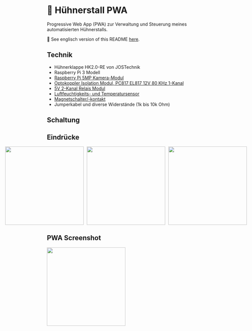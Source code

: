# :chicken: Hühnerstall PWA

Progressive Web App (PWA) zur Verwaltung und Steuerung meines automatisierten Hühnerstalls.

:pushpin: See englisch version of this README [here](./README-en.md).

## Technik
- Hühnerklappe HK2.0-RE von JOSTechnik
- Raspberry Pi 3 Modell
- [Raspberry Pi 5MP Kamera-Modul](https://www.berrybase.de/raspberry-pi/raspberry-pi-computer/kameras/5mp-kamera-f-252-r-raspberry-pi)
- [Optokoppler Isolation Modul, PC817 EL817 12V 80 KHz 1-Kanal](https://www.amazon.de/Optokoppler-Isolation-Modul-1-Kanal-Platine-DIN-Schienenhalterung-SPS-Prozessoren/dp/B07YHQBCZ7/)
- [5V 2-Kanal Relais Modul](https://www.berrybase.de/sensoren-module/relaiskarten/5v-2-kanal-relais-modul)
- [Luftfeuchtigkeits- und Temperatursensor](https://www.berrybase.de/sensoren-module/feuchtigkeit/am2302/dht22-digitaler-temperatur-und-luftfeuchtesensor-mit-kabelanschluss)
- [Magnetschalter/-kontakt](https://www.berrybase.de/bauelemente/schalter-taster/magnetschalter/universaler-t-252-r-und-fensterkontakt)
- Jumperkabel und diverse Widerstände (1k bis 10k Ohm)

## Schaltung


## Eindrücke
<div style="display: flex; justify-content: center;">
  <img src="https://user-images.githubusercontent.com/61932664/164431430-872fcac7-e16d-422f-acfd-e137f751add1.jpg" style="width: 250px; margin-right: 10px;">
  <img src="https://user-images.githubusercontent.com/61932664/164431721-b1c80b20-2692-494c-af1a-f5719abe44c2.jpg" style="width: 250px; margin-right: 10px;">
  <img src="https://user-images.githubusercontent.com/61932664/164431731-5ba0ccc4-252f-4563-b2c7-e2e1278545ee.jpg" style="width: 250px;">
</div>

## PWA Screenshot
<img src="https://user-images.githubusercontent.com/61932664/164433614-9bc2031c-7819-4a96-af65-c3dee4ce58f0.JPG" style="width: 250px;">
